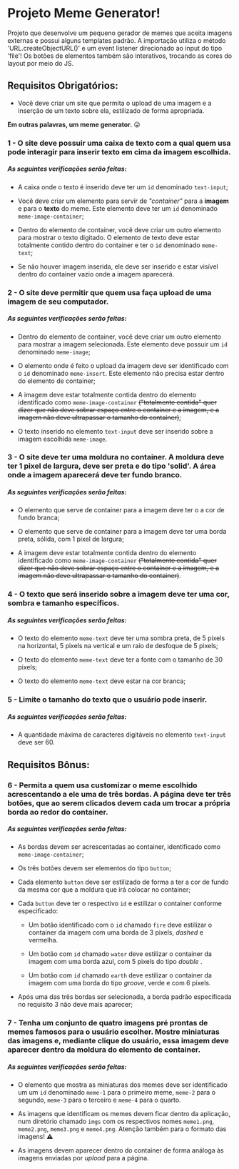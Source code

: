 # Projeto Meme Generator!

Projeto que desenvolve um pequeno gerador de memes que aceita imagens externas e possui alguns templates padrão. A importação utiliza o método 'URL.createObjectURL()' e um event listener direcionado ao input do tipo 'file'! Os botões de elementos também são interativos, trocando as cores do layout por meio do JS.

## Requisitos Obrigatórios:

* Você deve criar um site que permita o upload de uma imagem e a inserção de um texto sobre ela, estilizado de forma apropriada.

 **Em outras palavras, um meme generator.** 😜

### 1 - O site deve possuir uma caixa de texto com a qual quem usa pode interagir para inserir texto em cima da imagem escolhida.

##### As seguintes verificações serão feitas:

- A caixa onde o texto é inserido deve ter um `id` denominado `text-input`;

- Você deve criar um elemento para servir de _"container"_ para a **imagem** e para o **texto** do meme. Este elemento deve ter um `id` denominado `meme-image-container`;

- Dentro do elemento de container, você deve criar um outro elemento para mostrar o texto digitado. O elemento de texto deve estar totalmente contido dentro do container e ter o `id` denominado `meme-text`;

- Se não houver imagem inserida, ele deve ser inserido e estar visível dentro do container vazio onde a imagem aparecerá.

### 2 - O site deve permitir que quem usa faça upload de uma imagem de seu computador.

##### As seguintes verificações serão feitas:

- Dentro do elemento de container, você deve criar um outro elemento para mostrar a imagem selecionada. Este elemento deve possuir um `id` denominado `meme-image`;

- O elemento onde é feito o upload da imagem deve ser identificado com o `id` denominado `meme-insert`. Este elemento não precisa estar dentro do elemento de container;

- A imagem deve estar totalmente contida dentro do elemento identificado como `meme-image-container` ~~("totalmente contida" quer dizer que não deve sobrar espaço entre o container e a imagem, e a imagem não deve ultrapassar o tamanho do container)~~;

- O texto inserido no elemento `text-input` deve ser inserido sobre a imagem escolhida `meme-image`.

### 3 - O site deve ter uma moldura no container. A moldura deve ter 1 pixel de largura, deve ser preta e do tipo 'solid'. A área onde a imagem aparecerá deve ter fundo branco.

##### As seguintes verificações serão feitas:

- O elemento que serve de container para a imagem deve ter o a cor de fundo branca;

- O elemento que serve de container para a imagem deve ter uma borda preta, sólida, com 1 pixel de largura;

- A imagem deve estar totalmente contida dentro do elemento identificado como `meme-image-container` ~~("totalmente contida" quer dizer que não deve sobrar espaço entre o container e a imagem, e a imagem não deve ultrapassar o tamanho do container)~~.

### 4 - O texto que será inserido sobre a imagem deve ter uma cor, sombra e tamanho específicos.

##### As seguintes verificações serão feitas:

- O texto do elemento `meme-text` deve ter uma sombra preta, de 5 pixels na horizontal, 5 pixels na vertical e um raio de desfoque de 5 pixels;

- O texto do elemento `meme-text` deve ter a fonte com o tamanho de 30 pixels;

- O texto do elemento `meme-text` deve estar na cor branca;

### 5 - Limite o tamanho do texto que o usuário pode inserir.

##### As seguintes verificações serão feitas:

-  A quantidade máxima de caracteres digitáveis no elemento `text-input` deve ser 60.


## Requisitos Bônus:

### 6 - Permita a quem usa customizar o meme escolhido acrescentando a ele uma de três bordas. A página deve ter três botões, que ao serem clicados devem cada um trocar a própria borda ao redor do container.

##### As seguintes verificações serão feitas:

- As bordas devem ser acrescentadas ao container, identificado como `meme-image-container`;

- Os três botões devem ser elementos do tipo `button`;

- Cada elemento `button` deve ser estilizado de forma a ter a cor de fundo da mesma cor que a moldura que irá colocar no container;

- Cada `button` deve ter o respectivo `id` e estilizar o container conforme especificado:

  * Um botão identificado com o `id` chamado `fire` deve estilizar o container da imagem com uma borda de 3 pixels, _dashed_ e vermelha.

  * Um botão com `id` chamado `water` deve estilizar o container da imagem com uma borda azul, com 5 pixels do tipo _double_ .

  * Um botão com `id` chamado `earth` deve estilizar o container da imagem com uma borda do tipo _groove_, verde e com 6 pixels.

- Após uma das três bordas ser selecionada, a borda padrão especificada no requisito 3 não deve mais aparecer;

### 7 - Tenha um conjunto de quatro imagens pré prontas de memes famosos para o usuário escolher. Mostre miniaturas das imagens e, mediante clique do usuário, essa imagem deve aparecer dentro da moldura do elemento de container.

##### As seguintes verificações serão feitas:

- O elemento que mostra as miniaturas dos memes deve ser identificado um um `id` denominado `meme-1` para o primeiro meme, `meme-2` para o segundo, `meme-3` para o terceiro e `meme-4` para o quarto.

- As imagens que identificam os memes devem ficar dentro da aplicação, num diretório chamado `imgs` com os respectivos nomes `meme1.png`, `meme2.png`, `meme3.png` e `meme4.png`. Atenção também para o formato das imagens! ⚠️

- As imagens devem aparecer dentro do container de forma análoga às imagens enviadas por _upload_ para a página.
